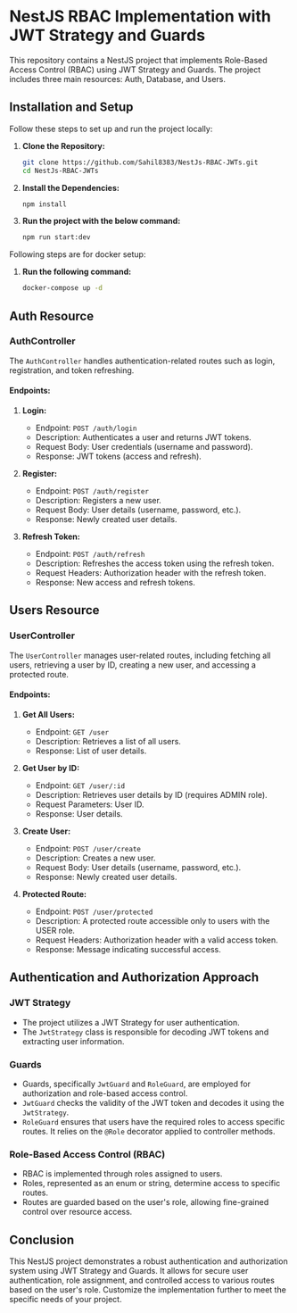 # NestJS RBAC Implementation with JWT Strategy and Guards

This repository contains a NestJS project that implements Role-Based Access Control (RBAC) using JWT Strategy and Guards. The project includes three main resources: Auth, Database, and Users.

## Installation and Setup

Follow these steps to set up and run the project locally:

1. **Clone the Repository:**
   ```bash
   git clone https://github.com/Sahil8383/NestJs-RBAC-JWTs.git
   cd NestJs-RBAC-JWTs
2. **Install the Dependencies:**
   ```bash
   npm install
3. **Run the project with the below command:**
   ```bash
   npm run start:dev

Following steps are for docker setup:
1. **Run the following command:**
   ```bash
   docker-compose up -d
## Auth Resource

### AuthController

The `AuthController` handles authentication-related routes such as login, registration, and token refreshing.

#### Endpoints:

1. **Login:**
   - Endpoint: `POST /auth/login`
   - Description: Authenticates a user and returns JWT tokens.
   - Request Body: User credentials (username and password).
   - Response: JWT tokens (access and refresh).

2. **Register:**
   - Endpoint: `POST /auth/register`
   - Description: Registers a new user.
   - Request Body: User details (username, password, etc.).
   - Response: Newly created user details.

3. **Refresh Token:**
   - Endpoint: `POST /auth/refresh`
   - Description: Refreshes the access token using the refresh token.
   - Request Headers: Authorization header with the refresh token.
   - Response: New access and refresh tokens.

## Users Resource

### UserController

The `UserController` manages user-related routes, including fetching all users, retrieving a user by ID, creating a new user, and accessing a protected route.

#### Endpoints:

1. **Get All Users:**
   - Endpoint: `GET /user`
   - Description: Retrieves a list of all users.
   - Response: List of user details.

2. **Get User by ID:**
   - Endpoint: `GET /user/:id`
   - Description: Retrieves user details by ID (requires ADMIN role).
   - Request Parameters: User ID.
   - Response: User details.

3. **Create User:**
   - Endpoint: `POST /user/create`
   - Description: Creates a new user.
   - Request Body: User details (username, password, etc.).
   - Response: Newly created user details.

4. **Protected Route:**
   - Endpoint: `POST /user/protected`
   - Description: A protected route accessible only to users with the USER role.
   - Request Headers: Authorization header with a valid access token.
   - Response: Message indicating successful access.

## Authentication and Authorization Approach

### JWT Strategy

- The project utilizes a JWT Strategy for user authentication.
- The `JwtStrategy` class is responsible for decoding JWT tokens and extracting user information.

### Guards

- Guards, specifically `JwtGuard` and `RoleGuard`, are employed for authorization and role-based access control.
- `JwtGuard` checks the validity of the JWT token and decodes it using the `JwtStrategy`.
- `RoleGuard` ensures that users have the required roles to access specific routes. It relies on the `@Role` decorator applied to controller methods.

### Role-Based Access Control (RBAC)

- RBAC is implemented through roles assigned to users.
- Roles, represented as an enum or string, determine access to specific routes.
- Routes are guarded based on the user's role, allowing fine-grained control over resource access.

## Conclusion

This NestJS project demonstrates a robust authentication and authorization system using JWT Strategy and Guards. It allows for secure user authentication, role assignment, and controlled access to various routes based on the user's role. Customize the implementation further to meet the specific needs of your project.
